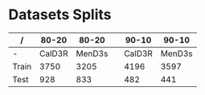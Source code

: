 # Datasets Splits

|   /   | 80-20  | 80-20  |  | 90-10  | 90-10  |
|-------|--------|--------|--|--------|--------|
| -     | CalD3R | MenD3s |  | CalD3R | MenD3s |
| Train | 3750   | 3205   |  | 4196   | 3597   |
| Test  | 928    | 833    |  | 482    | 441    |
